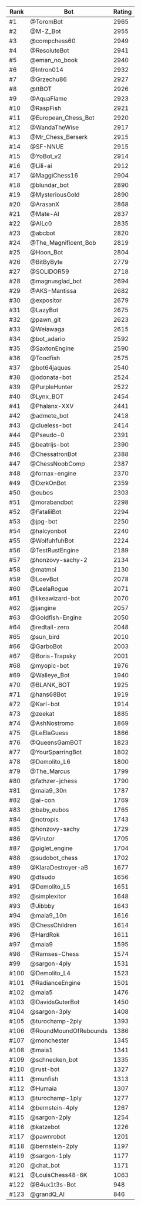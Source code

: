 Rank|Bot|Rating
---|---|---
#1|@ToromBot|2965
#2|@M-Z_Bot|2955
#3|@compchess60|2949
#4|@ResoluteBot|2941
#5|@eman_no_book|2940
#6|@Intron014|2932
#7|@Grzechu86|2927
#8|@ttBOT|2926
#9|@AquaFlame|2923
#10|@RaspFish|2921
#11|@European_Chess_Bot|2920
#12|@WandaTheWise|2917
#13|@Mr_Chess_Berserk|2915
#14|@SF-NNUE|2915
#15|@YoBot_v2|2914
#16|@Lili-ai|2912
#17|@MaggiChess16|2904
#18|@blundar_bot|2890
#19|@MysteriousGold|2890
#20|@ArasanX|2868
#21|@Mate-AI|2837
#22|@AILc0|2835
#23|@abcbot|2820
#24|@The_Magnificent_Bob|2819
#25|@Hoon_Bot|2804
#26|@BitByByte|2779
#27|@SOLIDOR59|2718
#28|@magnusglad_bot|2694
#29|@AKS-Mantissa|2682
#30|@expositor|2679
#31|@LazyBot|2675
#32|@pawn_git|2623
#33|@Weiawaga|2615
#34|@bot_adario|2592
#35|@SaxtonEngine|2590
#36|@Toodfish|2575
#37|@bot64jaques|2540
#38|@odonata-bot|2524
#39|@PurpleHunter|2522
#40|@Lynx_BOT|2454
#41|@Phalanx-XXV|2441
#42|@admete_bot|2418
#43|@clueless-bot|2414
#44|@Pseudo-0|2391
#45|@beatrijs-bot|2390
#46|@ChessatronBot|2388
#47|@ChessNoobComp|2387
#48|@fornax-engine|2370
#49|@DxrkOnBot|2359
#50|@eubos|2303
#51|@morabandbot|2298
#52|@FataliiBot|2294
#53|@jpg-bot|2250
#54|@halcyonbot|2240
#55|@WolfuhfuhBot|2224
#56|@TestRustEngine|2189
#57|@honzovy-sachy-2|2134
#58|@matmoi|2130
#59|@LoevBot|2078
#60|@LeelaRogue|2071
#61|@likeawizard-bot|2070
#62|@jangine|2057
#63|@Goldfish-Engine|2050
#64|@redtail-zero|2048
#65|@sun_bird|2010
#66|@GarboBot|2003
#67|@Boris-Trapsky|2001
#68|@myopic-bot|1976
#69|@Walleye_Bot|1940
#70|@BLANK_BOT|1925
#71|@hans68Bot|1919
#72|@Karl-bot|1914
#73|@zeekat|1885
#74|@AshNostromo|1869
#75|@LeElaGuess|1866
#76|@QueensGamBOT|1823
#77|@YourSparringBot|1802
#78|@Demolito_L6|1800
#79|@The_Marcus|1799
#80|@fathzer-jchess|1790
#81|@maia9_30n|1787
#82|@ai-con|1769
#83|@baby_eubos|1765
#84|@notropis|1743
#85|@honzovy-sachy|1729
#86|@Virutor|1705
#87|@piglet_engine|1704
#88|@sudobot_chess|1702
#89|@KlaraDestroyer-aB|1677
#90|@dtsudo|1656
#91|@Demolito_L5|1651
#92|@simplexitor|1648
#93|@Jibbby|1643
#94|@maia9_10n|1616
#95|@ChessChildren|1614
#96|@HardRok|1611
#97|@maia9|1595
#98|@Ramses-Chess|1574
#99|@sargon-4ply|1531
#100|@Demolito_L4|1523
#101|@RadianceEngine|1501
#102|@maia5|1476
#103|@DavidsGuterBot|1450
#104|@sargon-3ply|1408
#105|@turochamp-2ply|1393
#106|@RoundMoundOfRebounds|1386
#107|@monchester|1345
#108|@maia1|1341
#109|@schnecken_bot|1335
#110|@rust-bot|1327
#111|@munfish|1313
#112|@Humaia|1307
#113|@turochamp-1ply|1277
#114|@bernstein-4ply|1267
#115|@sargon-2ply|1254
#116|@katzebot|1226
#117|@pawnrobot|1201
#118|@bernstein-2ply|1197
#119|@sargon-1ply|1177
#120|@chat_bot|1171
#121|@LouisChess48-6K|1063
#122|@B4ux1t3s-Bot|948
#123|@grandQ_AI|846
